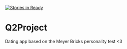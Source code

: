 [![Stories in Ready](https://badge.waffle.io/RucaLove/Q2Project.png?label=ready&title=Ready)](https://waffle.io/RucaLove/Q2Project)
# Q2Project
Dating app based on the Meyer Bricks personality test &lt;3 
